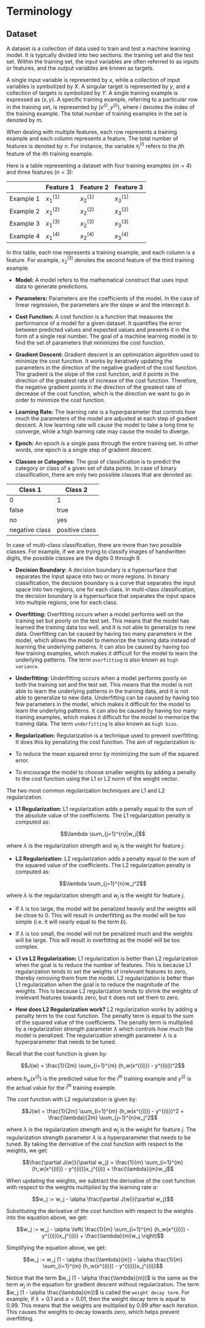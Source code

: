 # Terminology

## Dataset
A dataset is a collection of data used to train and test a machine learning model. It is typically divided into two sections: the training set and the test set. Within the training set, the input variables are often referred to as inputs or features, and the output variables are known as targets.

A single input variable is represented by $x$, while a collection of input variables is symbolized by $X$. A singular target is represented by $y$, and a collection of targets is symbolized by $Y$. A single training example is expressed as $(x, y)$. A specific training example, referring to a particular row in the training set, is represented by $(x^{(i)}, y^{(i)})$, where $i$ denotes the index of the training example. The total number of training examples in the set is denoted by $m$.

When dealing with multiple features, each row represents a training example and each column represents a feature. The total number of features is denoted by $n$. For instance, the variable $x_j^{(i)}$ refers to the $j$th feature of the $i$th training example.

Here is a table representing a dataset with four training examples ($m=4$) and three features ($n=3$):

|         | Feature 1 | Feature 2 | Feature 3 |
|---------|-----------|-----------|-----------|
| Example 1 | $x_1^{(1)}$ | $x_2^{(1)}$ | $x_3^{(1)}$ |
| Example 2 | $x_1^{(2)}$ | $x_2^{(2)}$ | $x_3^{(2)}$ |
| Example 3 | $x_1^{(3)}$ | $x_2^{(3)}$ | $x_3^{(3)}$ |
| Example 4 | $x_1^{(4)}$ | $x_2^{(4)}$ | $x_3^{(4)}$ |


In this table, each row represents a training example, and each column is a feature. For example, $x_2^{(3)}$ denotes the second feature of the third training example.

- **Model:** A model refers to the mathematical construct that uses input data to generate predictions.

- **Parameters:** Parameters are the coefficients of the model. In the case of linear regression, the parameters are the slope $w$ and the intercept $b$.

- **Cost Function:** A cost function is a function that measures the performance of a model for a given dataset. It quantifies the error between predicted values and expected values and presents it in the form of a single real number. The goal of a machine learning model is to find the set of parameters that minimizes the cost function.

- **Gradient Descent:** Gradient descent is an optimization algorithm used to minimize the cost function. It works by iteratively updating the parameters in the direction of the negative gradient of the cost function. The gradient is the slope of the cost function, and it points in the direction of the greatest rate of increase of the cost function. Therefore, the negative gradient points in the direction of the greatest rate of decrease of the cost function, which is the direction we want to go in order to minimize the cost function.

- **Learning Rate:** The learning rate is a hyperparameter that controls how much the parameters of the model are adjusted at each step of gradient descent. A low learning rate will cause the model to take a long time to converge, while a high learning rate may cause the model to diverge.

- **Epoch:** An epoch is a single pass through the entire training set. In other words, one epoch is a single step of gradient descent.

- **Classes or Categories:** The goal of classification is to predict the category or class of a given set of data points. In case of binary classification, there are only two possible classes that are denoted as:

| Class 1 | Class 2 |
|---------|---------|
| 0       | 1       |
| false   | true    |
| no      | yes     |
| negative class| positive class|

In case of multi-class classification, there are more than two possible classes. For example, if we are trying to classify images of handwritten digits, the possible classes are the digits 0 through 9.

- **Decision Boundary:** A decision boundary is a hypersurface that separates the input space into two or more regions. In binary classification, the decision boundary is a curve that separates the input space into two regions, one for each class. In multi-class classification, the decision boundary is a hypersurface that separates the input space into multiple regions, one for each class.

- **Overfitting:** Overfitting occurs when a model performs well on the training set but poorly on the test set. This means that the model has learned the training data too well, and it is not able to generalize to new data. Overfitting can be caused by having too many parameters in the model, which allows the model to memorize the training data instead of learning the underlying patterns. It can also be caused by having too few training examples, which makes it difficult for the model to learn the underlying patterns. The term `overfitting` is also known as `high variance`.

- **Underfitting:** Underfitting occurs when a model performs poorly on both the training set and the test set. This means that the model is not able to learn the underlying patterns in the training data, and it is not able to generalize to new data. Underfitting can be caused by having too few parameters in the model, which makes it difficult for the model to learn the underlying patterns. It can also be caused by having too many training examples, which makes it difficult for the model to memorize the training data. The term `underfitting` is also known as `high bias`.

- **Regularization:** Regularization is a technique used to prevent overfitting. It does this by penalizing the cost function. The aim of regularization is:
- To reduce the mean squared error by minimizing the sum of the squared error.
- To encourage the model to choose smaller weights by adding a penalty to the cost function using the L1 or L2 norm of the weight vector.

The two most common regularization techniques are L1 and L2 regularization.

- **L1 Regularization:** L1 regularization adds a penalty equal to the sum of the absolute value of the coefficients. The L1 regularization penalty is computed as:

$$\lambda \sum_{j=1}^{n}|w_j|$$

where $\lambda$ is the regularization strength and $w_j$ is the weight for feature $j$.

- **L2 Regularization:** L2 regularization adds a penalty equal to the sum of the squared value of the coefficients. The L2 regularization penalty is computed as:

$$\lambda \sum_{j=1}^{n}w_j^2$$

where $\lambda$ is the regularization strength and $w_j$ is the weight for feature $j$.

- If $\lambda$ is too large, the model will be penalized heavily and the weights will be close to 0. This will result in underfitting as the model will be too simple (i.e. it will nearly equal to the term $b$).
- If $\lambda$ is too small, the model will not be penalized much and the weights will be large. This will result in overfitting as the model will be too complex.

- **L1 vs L2 Regularization:** L1 regularization is better than L2 regularization when the goal is to reduce the number of features. This is because L1 regularization tends to set the weights of irrelevant features to zero, thereby removing them from the model. L2 regularization is better than L1 regularization when the goal is to reduce the magnitude of the weights. This is because L2 regularization tends to shrink the weights of irrelevant features towards zero, but it does not set them to zero.

- **How does L2 Regularization work?** L2 regularization works by adding a penalty term to the cost function. The penalty term is equal to the sum of the squared value of the coefficients. The penalty term is multiplied by a regularization strength parameter $\lambda$ which controls how much the model is penalized. The regularization strength parameter $\lambda$ is a hyperparameter that needs to be tuned.

Recall that the cost function is given by:

$$J(w) = \frac{1}{2m} \sum_{i=1}^{m} (h_w(x^{(i)}) - y^{(i)})^2$$

where $h_w(x^{(i)})$ is the predicted value for the $i^{th}$ training example and $y^{(i)}$ is the actual value for the $i^{th}$ training example.

The cost function with L2 regularization is given by:

$$J(w) = \frac{1}{2m} \sum_{i=1}^{m} (h_w(x^{(i)}) - y^{(i)})^2 + \frac{\lambda}{2m} \sum_{j=1}^{n}w_j^2$$

where $\lambda$ is the regularization strength and $w_j$ is the weight for feature $j$. The regularization strength parameter $\lambda$ is a hyperparameter that needs to be tuned. By taking the derivative of the cost function with respect to the weights, we get:

$$\frac{\partial J(w)}{\partial w_j} = \frac{1}{m} \sum_{i=1}^{m} (h_w(x^{(i)}) - y^{(i)})x_j^{(i)} + \frac{\lambda}{m}w_j$$

When updating the weights, we subtract the derivative of the cost function with respect to the weights multiplied by the learning rate $\alpha$:

$$w_j := w_j - \alpha \frac{\partial J(w)}{\partial w_j}$$

Substituting the derivative of the cost function with respect to the weights into the equation above, we get:

$$w_j := w_j - \alpha \left( \frac{1}{m} \sum_{i=1}^{m} (h_w(x^{(i)}) - y^{(i)})x_j^{(i)} + \frac{\lambda}{m}w_j \right)$$

Simplifying the equation above, we get:

$$w_j := w_j (1 - \alpha \frac{\lambda}{m}) - \alpha \frac{1}{m} \sum_{i=1}^{m} (h_w(x^{(i)}) - y^{(i)})x_j^{(i)}$$

Notice that the term $w_j (1 - \alpha \frac{\lambda}{m})$ is the same as the term $w_j$ in the equation for gradient descent without regularization. The term $w_j (1 - \alpha \frac{\lambda}{m})$ is called the `weight decay term`. For example, if $\lambda = 0.1$ and $\alpha = 0.01$, then the weight decay term is equal to $0.99$. This means that the weights are multiplied by $0.99$ after each iteration. This causes the weights to decay towards zero, which helps prevent overfitting.